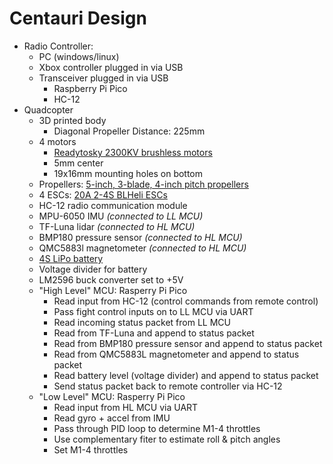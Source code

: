 # Centauri Design
- Radio Controller:
    - PC (windows/linux)
    - Xbox controller plugged in via USB
    - Transceiver plugged in via USB
        - Raspberry Pi Pico
        - HC-12
- Quadcopter
    - 3D printed body
        - Diagonal Propeller Distance: 225mm
    - 4 motors
        - [Readytosky 2300KV brushless motors](https://a.co/d/6Pua6ZV)
        - 5mm center
        - 19x16mm mounting holes on bottom
    - Propellers: [5-inch, 3-blade, 4-inch pitch propellers](https://a.co/d/6pNksCt)
    - 4 ESCs: [20A 2-4S BLHeli ESCs](https://a.co/d/6Rvq71s)
    - HC-12 radio communication module
    - MPU-6050 IMU *(connected to LL MCU)*
    - TF-Luna lidar *(connected to HL MCU)*
    - BMP180 pressure sensor *(connected to HL MCU)*
    - QMC5883l magnetometer *(connected to HL MCU)*
    - [4S LiPo battery](https://a.co/d/5QyLvZG)
    - Voltage divider for battery
    - LM2596 buck converter set to +5V
    - "High Level" MCU: Rasperry Pi Pico
        - Read input from HC-12 (control commands from remote control)
        - Pass fight control inputs on to LL MCU via UART
        - Read incoming status packet from LL MCU
        - Read from TF-Luna and append to status packet
        - Read from BMP180 pressure sensor and append to status packet
        - Read from QMC5883L magnetometer and append to status packet
        - Read battery level (voltage divider) and append to status packet
        - Send status packet back to remote controller via HC-12
    - "Low Level" MCU: Rasperry Pi Pico
        - Read input from HL MCU via UART
        - Read gyro + accel from IMU
        - Pass through PID loop to determine M1-4 throttles
        - Use complementary fiter to estimate roll & pitch angles
        - Set M1-4 throttles